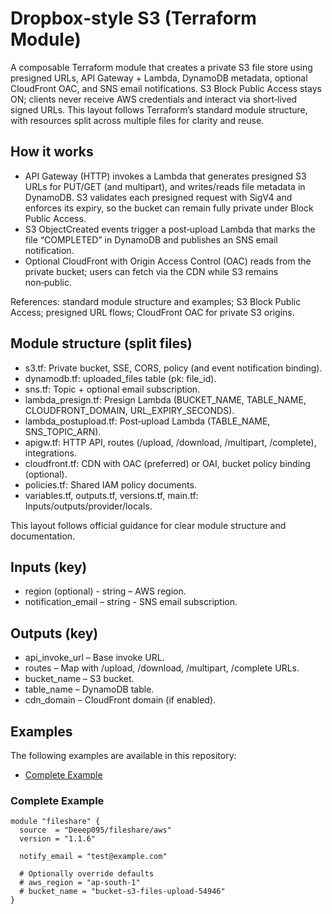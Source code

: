 # Dropbox‑style S3 (Terraform Module)

A composable Terraform module that creates a private S3 file store using presigned URLs, API Gateway + Lambda, DynamoDB metadata, optional CloudFront OAC, and SNS email notifications. S3 Block Public Access stays ON; clients never receive AWS credentials and interact via short‑lived signed URLs. This layout follows Terraform’s standard module structure, with resources split across multiple files for clarity and reuse.  

## How it works
- API Gateway (HTTP) invokes a Lambda that generates presigned S3 URLs for PUT/GET (and multipart), and writes/reads file metadata in DynamoDB. S3 validates each presigned request with SigV4 and enforces its expiry, so the bucket can remain fully private under Block Public Access.  
- S3 ObjectCreated events trigger a post‑upload Lambda that marks the file “COMPLETED” in DynamoDB and publishes an SNS email notification.  
- Optional CloudFront with Origin Access Control (OAC) reads from the private bucket; users can fetch via the CDN while S3 remains non‑public.  

References: standard module structure and examples; S3 Block Public Access; presigned URL flows; CloudFront OAC for private S3 origins.  

## Module structure (split files)
- s3.tf: Private bucket, SSE, CORS, policy (and event notification binding).  
- dynamodb.tf: uploaded_files table (pk: file_id).  
- sns.tf: Topic + optional email subscription.  
- lambda_presign.tf: Presign Lambda (BUCKET_NAME, TABLE_NAME, CLOUDFRONT_DOMAIN, URL_EXPIRY_SECONDS).  
- lambda_postupload.tf: Post‑upload Lambda (TABLE_NAME, SNS_TOPIC_ARN).  
- apigw.tf: HTTP API, routes (/upload, /download, /multipart, /complete), integrations.  
- cloudfront.tf: CDN with OAC (preferred) or OAI, bucket policy binding (optional).  
- policies.tf: Shared IAM policy documents.  
- variables.tf, outputs.tf, versions.tf, main.tf: Inputs/outputs/provider/locals.  

This layout follows official guidance for clear module structure and documentation.  

## Inputs (key)
- region  (optional) - string – AWS region. 
- notification_email – string - SNS email subscription.  

## Outputs (key)
- api_invoke_url – Base invoke URL.  
- routes – Map with /upload, /download, /multipart, /complete URLs.  
- bucket_name – S3 bucket.  
- table_name – DynamoDB table.  
- cdn_domain – CloudFront domain (if enabled).  

## Examples

The following examples are available in this repository:

- [Complete Example](https://github.com/Deeep095/terraform-aws-fileshare/tree/main/examples/complete)

### Complete Example

```hcl
module "fileshare" {
  source  = "Deeep095/fileshare/aws"
  version = "1.1.6"

  notify_email = "test@example.com"

  # Optionally override defaults
  # aws_region = "ap-south-1"
  # bucket_name = "bucket-s3-files-upload-54946"
}

